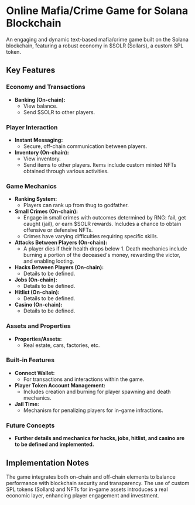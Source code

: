 # Online Mafia/Crime Game for Solana Blockchain

An engaging and dynamic text-based mafia/crime game built on the Solana blockchain, featuring a robust economy in $SOLR (Sollars), a custom SPL token.

## Key Features

### Economy and Transactions
- **Banking (On-chain):** 
  - View balance.
  - Send $SOLR to other players.

### Player Interaction
- **Instant Messaging:** 
  - Secure, off-chain communication between players.
- **Inventory (On-chain):**
  - View inventory.
  - Send items to other players. Items include custom minted NFTs obtained through various activities.

### Game Mechanics
- **Ranking System:** 
  - Players can rank up from thug to godfather.
- **Small Crimes (On-chain):**
  - Engage in small crimes with outcomes determined by RNG: fail, get caught (jail), or earn $SOLR rewards. Includes a chance to obtain offensive or defensive NFTs.
  - Crimes have varying difficulties requiring specific skills.
- **Attacks Between Players (On-chain):**
  - A player dies if their health drops below 1. Death mechanics include burning a portion of the deceased's money, rewarding the victor, and enabling looting.
- **Hacks Between Players (On-chain):**
  - Details to be defined.
- **Jobs (On-chain):**
  - Details to be defined.
- **Hitlist (On-chain):**
  - Details to be defined.
- **Casino (On-chain):**
  - Details to be defined.

### Assets and Properties
- **Properties/Assets:**
  - Real estate, cars, factories, etc.

### Built-in Features
- **Connect Wallet:**
  - For transactions and interactions within the game.
- **Player Token Account Management:**
  - Includes creation and burning for player spawning and death mechanics.
- **Jail Time:**
  - Mechanism for penalizing players for in-game infractions.

### Future Concepts
- **Further details and mechanics for hacks, jobs, hitlist, and casino are to be defined and implemented.**

## Implementation Notes

The game integrates both on-chain and off-chain elements to balance performance with blockchain security and transparency. The use of custom SPL tokens (Sollars) and NFTs for in-game assets introduces a real economic layer, enhancing player engagement and investment.

